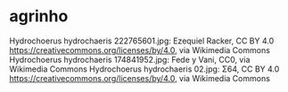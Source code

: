 # agrinho
Hydrochoerus hydrochaeris 222765601.jpg: Ezequiel Racker, CC BY 4.0 <https://creativecommons.org/licenses/by/4.0>, via Wikimedia Commons
Hydrochoerus hydrochaeris 174841952.jpg: Fede y Vani, CC0, via Wikimedia Commons
Hydrochoerus hydrochaeris 02.jpg: Σ64, CC BY 4.0 <https://creativecommons.org/licenses/by/4.0>, via Wikimedia Commons
